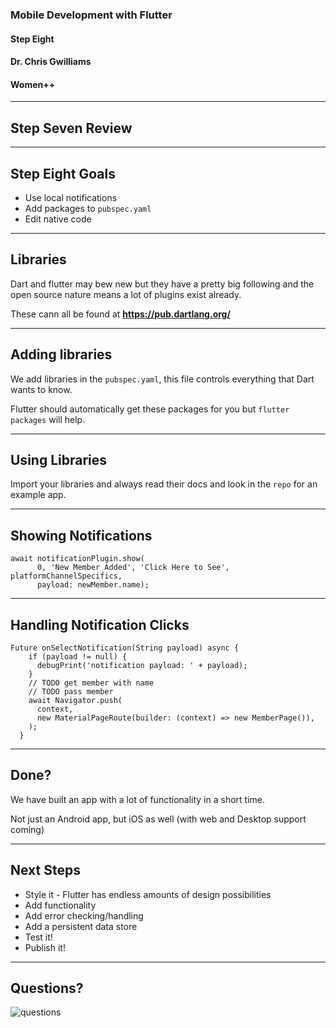 ### Mobile Development with Flutter
#### Step Eight
#### Dr. Chris Gwilliams
#### Women++

---

## Step Seven Review

---

## Step Eight Goals

* Use local notifications
* Add packages to `pubspec.yaml`
* Edit native code

---

## Libraries

Dart and flutter may bew new but they have a pretty big following and the open source nature means a lot of plugins exist already.

These cann all be found at **https://pub.dartlang.org/**

---

## Adding libraries

We add libraries in the `pubspec.yaml`, this file controls everything that Dart wants to know.

Flutter should automatically get these packages for you but `flutter packages` will help.

---

## Using Libraries

Import your libraries and always read their docs and look in the `repo` for an example app.

---

## Showing Notifications

```
await notificationPlugin.show(
      0, 'New Member Added', 'Click Here to See', platformChannelSpecifics,
      payload: newMember.name);
```

---

## Handling Notification Clicks

```
Future onSelectNotification(String payload) async {
    if (payload != null) {
      debugPrint('notification payload: ' + payload);
    }
    // TODO get member with name
    // TODO pass member
    await Navigator.push(
      context,
      new MaterialPageRoute(builder: (context) => new MemberPage()),
    );
  }
```

---

## Done?

We have built an app with a lot of functionality in a short time. 

Not just an Android app, but iOS as well (with web and Desktop support coming)

---

## Next Steps

* Style it - Flutter has endless amounts of design possibilities
* Add functionality
* Add error checking/handling
* Add a persistent data store
* Test it!
* Publish it!

---

## Questions?

![questions](https://media.giphy.com/media/DUrdT2xEmJWbS/giphy.gif)